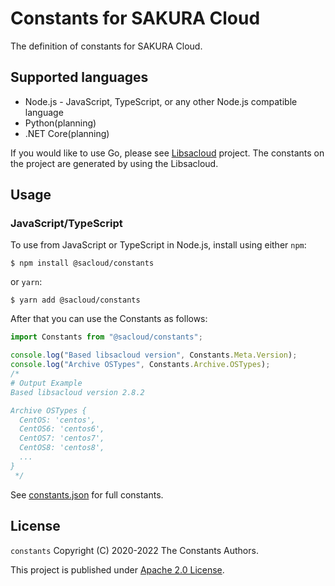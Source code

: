 # Constants for SAKURA Cloud

The definition of constants for SAKURA Cloud.

## Supported languages

- Node.js -  JavaScript, TypeScript, or any other Node.js compatible language
- Python(planning)
- .NET Core(planning)

If you would like to use Go, please see [Libsacloud](https://github.com/sacloud/libsacloud) project.
The constants on the project are generated by using the Libsacloud.

## Usage

### JavaScript/TypeScript

To use from JavaScript or TypeScript in Node.js, install using either `npm`:

    $ npm install @sacloud/constants

or `yarn`:

    $ yarn add @sacloud/constants

After that you can use the Constants as follows:

```typescript
import Constants from "@sacloud/constants";

console.log("Based libsacloud version", Constants.Meta.Version);
console.log("Archive OSTypes", Constants.Archive.OSTypes);
/*
# Output Example
Based libsacloud version 2.8.2

Archive OSTypes {
  CentOS: 'centos',
  CentOS6: 'centos6',
  CentOS7: 'centos7',
  CentOS8: 'centos8',
  ...
}
 */

``` 

See [constants.json](constants.json) for full constants.

## License

  `constants` Copyright (C) 2020-2022 The Constants Authors.

  This project is published under [Apache 2.0 License](LICENSE).

